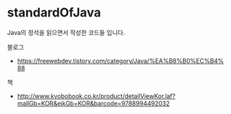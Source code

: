 # standardOfJava
Java의 정석을 읽으면서 작성한 코드들 입니다.

블로그
- https://freewebdev.tistory.com/category/Java/%EA%B8%B0%EC%B4%88

책
- http://www.kyobobook.co.kr/product/detailViewKor.laf?mallGb=KOR&ejkGb=KOR&barcode=9788994492032
